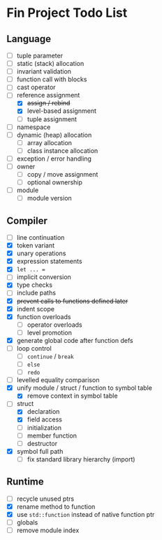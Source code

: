 # Fin Project Todo List

## Language
- [ ] tuple parameter
- [ ] static (stack) allocation
- [ ] invariant validation
- [ ] function call with blocks
- [ ] cast operator
- [ ] reference assignment
  - [x] ~~assign / rebind~~
  - [x] level-based assignment
  - [ ] tuple assignment
- [ ] namespace
- [ ] dynamic (heap) allocation
  - [ ] array allocation
  - [ ] class instance allocation
- [ ] exception / error handling
- [ ] owner
  - [ ] copy / move assignment
  - [ ] optional ownership
- [ ] module
  - [ ] module version

## Compiler

- [ ] line continuation
- [x] token variant
- [x] unary operations
- [x] expression statements
- [x] `let ... =`
- [ ] implicit conversion
- [x] type checks
- [ ] include paths
- [x] ~~prevent calls to functions defined later~~
- [x] indent scope
- [x] function overloads
  - [ ] operator overloads
  - [ ] level promotion
- [x] generate global code after function defs
- [ ] loop control
  - [ ] `continue` / `break`
  - [ ] `else`
  - [ ] `redo`
- [ ] levelled equality comparison
- [x] unify module / struct / function to symbol table
  - [x] remove context in symbol table
- [ ] struct
  - [x] declaration
  - [x] field access
  - [ ] initialization
  - [ ] member function
  - [ ] destructor
- [x] symbol full path
  - [ ] fix standard library hierarchy (import)

## Runtime
- [ ] recycle unused ptrs
- [x] rename method to function
- [x] use `std::function` instead of native function ptr
- [ ] globals
- [ ] remove module index

